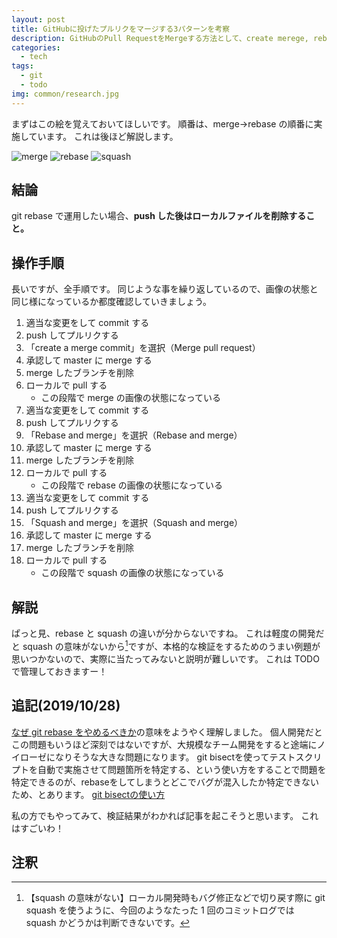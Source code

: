 ```yaml
---
layout: post
title: GitHubに投げたプルリクをマージする3パターンを考察
description: GitHubのPull RequestをMergeする方法として、create merege, rebase and merge, squash and mergeの３つから挙動を確認します。
categories:
  - tech
tags:
  - git
  - todo
img: common/research.jpg
---
```


まずはこの絵を覚えておいてほしいです。
順番は、merge->rebase の順番に実施しています。
これは後ほど解説します。

![merge]({{site.baseurl}}/{{site.data.path.img}}/2019/10/merge.png)
![rebase]({{site.baseurl}}/{{site.data.path.img}}/2019/10/rebase.png)
![squash]({{site.baseurl}}/{{site.data.path.img}}/2019/10/squash.png)

## 結論

git rebase で運用したい場合、**push した後はローカルファイルを削除すること。**

## 操作手順

長いですが、全手順です。
同じような事を繰り返しているので、画像の状態と同じ様になっているか都度確認していきましょう。

1. 適当な変更をして commit する
1. push してプルリクする
1. 「create a merge commit」を選択（Merge pull request）
1. 承認して master に merge する
1. merge したブランチを削除
1. ローカルで pull する
   - この段階で merge の画像の状態になっている
1. 適当な変更をして commit する
1. push してプルリクする
1. 「Rebase and merge」を選択（Rebase and merge）
1. 承認して master に merge する
1. merge したブランチを削除
1. ローカルで pull する
   - この段階で rebase の画像の状態になっている
1. 適当な変更をして commit する
1. push してプルリクする
1. 「Squash and merge」を選択（Squash and merge）
1. 承認して master に merge する
1. merge したブランチを削除
1. ローカルで pull する
   - この段階で squash の画像の状態になっている

## 解説

ぱっと見、rebase と squash の違いが分からないですね。
これは軽度の開発だと squash の意味がないから[^1]ですが、本格的な検証をするためのうまい例題が思いつかないので、実際に当たってみないと説明が難しいです。
これは TODO で管理しておきますー！

## 追記(2019/10/28)
[なぜ git rebase をやめるべきか](https://frasco.io/why-you-should-stop-using-git-rebase-535fa30d7e25)の意味をようやく理解しました。
個人開発だとこの問題もいうほど深刻ではないですが、大規模なチーム開発をすると途端にノイローゼになりそうな大きな問題になります。
git bisectを使ってテストスクリプトを自動で実施させて問題箇所を特定する、という使い方をすることで問題を特定できるのが、rebaseをしてしまうとどこでバグが混入したか特定できないため、とあります。
[git bisectの使い方](https://qiita.com/Shaula/items/1e13808946d8ca8bacbc)

私の方でもやってみて、検証結果がわかれば記事を起こそうと思います。
これはすごいわ！

## 注釈

[^1]: 【squash の意味がない】ローカル開発時もバグ修正などで切り戻す際に git squash を使うように、今回のようなたった 1 回のコミットログでは squash かどうかは判断できないです。

